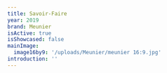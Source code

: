 ```yaml
---
title: Savoir-Faire
year: 2019
brand: Meunier
isActive: true
isShowcased: false
mainImage:
  image16by9: '/uploads/Meunier/meunier 16:9.jpg'
introduction: ''
---
```


